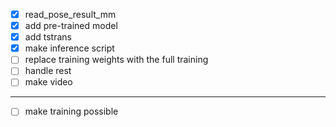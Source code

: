 - [X] read_pose_result_mm
- [X] add pre-trained model 
- [X] add tstrans
- [X] make inference script
- [ ] replace training weights with the full training
- [ ] handle rest
- [ ] make video
---- 
- [ ] make training possible

